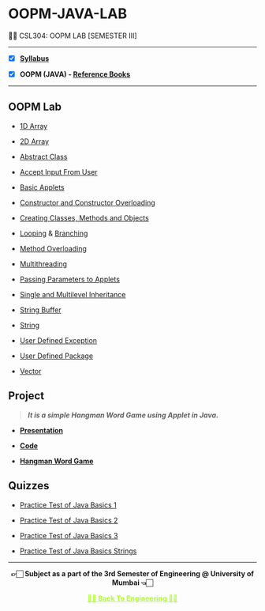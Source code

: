 # OOPM-JAVA-LAB

 👍🏻 CSL304: OOPM LAB [SEMESTER III]
 
 ---
 
 - [X] **[Syllabus](https://github.com/Amey-Thakur/OOPM-JAVA-LAB/blob/main/SE-Comps_CBCGS_Syllabus.pdf)**
 
 - [X] **OOPM (JAVA) - [Reference Books](https://github.com/Amey-Thakur/OOPM-JAVA-LAB/tree/main/Reference%20Books)**

---

## OOPM Lab

 - [1D Array](https://github.com/Amey-Thakur/OOPM-JAVA-LAB/tree/main/OOPM%20Lab/1-D%20Array)
 
 - [2D Array](https://github.com/Amey-Thakur/OOPM-JAVA-LAB/tree/main/OOPM%20Lab/2-D%20Array)
 
 - [Abstract Class](https://github.com/Amey-Thakur/OOPM-JAVA-LAB/tree/main/OOPM%20Lab/Abstract%20Class)
 
 - [Accept Input From User](https://github.com/Amey-Thakur/OOPM-JAVA-LAB/tree/main/OOPM%20Lab/Accept%20Input%20from%20User)
 
 - [Basic Applets](https://github.com/Amey-Thakur/OOPM-JAVA-LAB/tree/main/OOPM%20Lab/Basic%20Applets)
 
 - [Constructor and Constructor Overloading](https://github.com/Amey-Thakur/OOPM-JAVA-LAB/tree/main/OOPM%20Lab/Constructor%20and%20Constructor%20Overloading)
 
 - [Creating Classes, Methods and Objects](https://github.com/Amey-Thakur/OOPM-JAVA-LAB/tree/main/OOPM%20Lab/Creating%20Classes%2C%20Methods%20and%20Objects)
 
 - [Looping](https://github.com/Amey-Thakur/OOPM-JAVA-LAB/tree/main/OOPM%20Lab/Looping%20and%20Branching/Looping) & [Branching](https://github.com/Amey-Thakur/OOPM-JAVA-LAB/tree/main/OOPM%20Lab/Looping%20and%20Branching/Branching)
 
 - [Method Overloading](https://github.com/Amey-Thakur/OOPM-JAVA-LAB/tree/main/OOPM%20Lab/Method%20Overloading)
 
 - [Multithreading](https://github.com/Amey-Thakur/OOPM-JAVA-LAB/tree/main/OOPM%20Lab/Multithreading)
 
 - [Passing Parameters to Applets](https://github.com/Amey-Thakur/OOPM-JAVA-LAB/tree/main/OOPM%20Lab/Passing%20Parameters%20to%20Applets)
 
 - [Single and Multilevel Inheritance](https://github.com/Amey-Thakur/OOPM-JAVA-LAB/tree/main/OOPM%20Lab/Single%20and%20Multilevel%20Inheritance)
 
 - [String Buffer](https://github.com/Amey-Thakur/OOPM-JAVA-LAB/tree/main/OOPM%20Lab/String%20Buffer)
 
 - [String](https://github.com/Amey-Thakur/OOPM-JAVA-LAB/tree/main/OOPM%20Lab/String)
  
 - [User Defined Exception](https://github.com/Amey-Thakur/OOPM-JAVA-LAB/tree/main/OOPM%20Lab/User%20Defined%20Exception)
 
 - [User Defined Package](https://github.com/Amey-Thakur/OOPM-JAVA-LAB/tree/main/OOPM%20Lab/User%20Defined%20Package)
 
 - [Vector](https://github.com/Amey-Thakur/OOPM-JAVA-LAB/tree/main/OOPM%20Lab/Vector)
 

## Project
 
 >**_It is a simple Hangman Word Game using Applet in Java._**
 
 - **[Presentation](http://dx.doi.org/10.13140/RG.2.2.26806.22082)**
  
 - **[Code](http://dx.doi.org/10.13140/RG.2.2.20095.33446)**
  
 - **[Hangman Word Game](https://github.com/Amey-Thakur/HANGMAN-WORD-GAME)** 


## Quizzes
 
 - [Practice Test of Java Basics 1](https://github.com/Amey-Thakur/OOPM-JAVA-LAB/blob/main/Quizzes/Practice%20Test%20of%20Java%20Basics%201.pdf)
 
 - [Practice Test of Java Basics 2](https://github.com/Amey-Thakur/OOPM-JAVA-LAB/blob/main/Quizzes/Practice%20Test%20of%20Java%20Basics%202.pdf)
 
 - [Practice Test of Java Basics 3](https://github.com/Amey-Thakur/OOPM-JAVA-LAB/blob/main/Quizzes/Practice%20Test%20of%20Java%20Basics%203.pdf)
 
 - [Practice Test of Java Basics Strings](https://github.com/Amey-Thakur/OOPM-JAVA-LAB/blob/main/Quizzes/Practice%20Test%20of%20Java%20Basic%20Strings.pdf)

---

<p align="center"> <b> 👉🏻 Subject as a part of the 3rd Semester of Engineering @ University of Mumbai 👈🏻 <b> </p>
 
<p align="center"><a href='https://github.com/Amey-Thakur/COMPUTER-ENGINEERING', style='color: greenyellow;'> ✌🏻 Back To Engineering ✌🏻</p>
